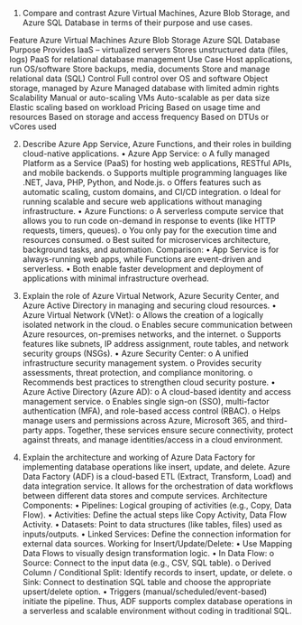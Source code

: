 1.	Compare and contrast Azure Virtual Machines, Azure Blob Storage, and Azure SQL Database in terms of their purpose and use cases.




Feature	Azure Virtual Machines	Azure Blob Storage	Azure SQL Database
Purpose	Provides IaaS – virtualized servers	Stores unstructured data (files, logs)	PaaS for relational database management
Use Case	Host applications, run OS/software	Store backups, media, documents	Store and manage relational data (SQL)
Control	Full control over OS and software	Object storage, managed by Azure	Managed database with limited admin rights
Scalability	Manual or auto-scaling VMs	Auto-scalable as per data size	Elastic scaling based on workload
Pricing	Based on usage time and resources	Based on storage and access frequency	Based on DTUs or vCores used



2.	Describe Azure App Service, Azure Functions, and their roles in building cloud-native applications.
•	Azure App Service:
o	A fully managed Platform as a Service (PaaS) for hosting web applications, RESTful APIs, and mobile backends.
o	Supports multiple programming languages like .NET, Java, PHP, Python, and Node.js.
o	Offers features such as automatic scaling, custom domains, and CI/CD integration.
o	Ideal for running scalable and secure web applications without managing infrastructure.
•	Azure Functions:
o	A serverless compute service that allows you to run code on-demand in response to events (like HTTP requests, timers, queues).
o	You only pay for the execution time and resources consumed.
o	Best suited for microservices architecture, background tasks, and automation.
Comparison:
•	App Service is for always-running web apps, while Functions are event-driven and serverless.
•	Both enable faster development and deployment of applications with minimal infrastructure overhead.



3.	Explain the role of Azure Virtual Network, Azure Security Center, and Azure Active Directory in managing and securing cloud resources.
•	Azure Virtual Network (VNet):
o	Allows the creation of a logically isolated network in the cloud.
o	Enables secure communication between Azure resources, on-premises networks, and the internet.
o	Supports features like subnets, IP address assignment, route tables, and network security groups (NSGs).
•	Azure Security Center:
o	A unified infrastructure security management system.
o	Provides security assessments, threat protection, and compliance monitoring.
o	Recommends best practices to strengthen cloud security posture.
•	Azure Active Directory (Azure AD):
o	A cloud-based identity and access management service.
o	Enables single sign-on (SSO), multi-factor authentication (MFA), and role-based access control (RBAC).
o	Helps manage users and permissions across Azure, Microsoft 365, and third-party apps.
Together, these services ensure secure connectivity, protect against threats, and manage identities/access in a cloud environment.



5.	Explain the architecture and working of Azure Data Factory for implementing database operations like insert, update, and delete.
Azure Data Factory (ADF) is a cloud-based ETL (Extract, Transform, Load) and data integration service. It allows for the orchestration of data workflows between different data stores and compute services.
Architecture Components:
•	Pipelines: Logical grouping of activities (e.g., Copy, Data Flow).
•	Activities: Define the actual steps like Copy Activity, Data Flow Activity.
•	Datasets: Point to data structures (like tables, files) used as inputs/outputs.
•	Linked Services: Define the connection information for external data sources.
Working for Insert/Update/Delete:
•	Use Mapping Data Flows to visually design transformation logic.
•	In Data Flow:
o	Source: Connect to the input data (e.g., CSV, SQL table).
o	Derived Column / Conditional Split: Identify records to insert, update, or delete.
o	Sink: Connect to destination SQL table and choose the appropriate upsert/delete option.
•	Triggers (manual/scheduled/event-based) initiate the pipeline.
Thus, ADF supports complex database operations in a serverless and scalable environment without coding in traditional SQL.
